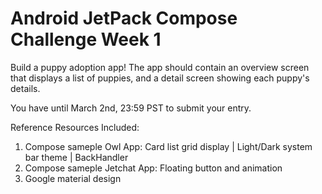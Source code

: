 # Android JetPack Compose Challenge Week 1

Build a puppy adoption app! 
The app should contain an overview screen that displays a list of puppies, and a detail screen showing each puppy's details. 

You have until March 2nd, 23:59 PST to submit your entry.


Reference Resources Included:
  1. Compose sameple Owl App: Card list grid display | Light/Dark system bar theme | BackHandler
  2. Compose sameple Jetchat App: Floating button and animation
  3. Google material design
